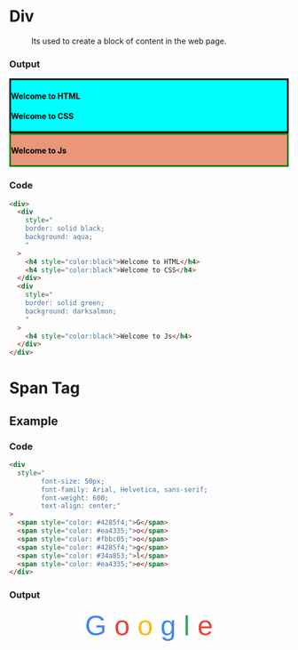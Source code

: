 # Div

<dd>Its used to create a block of content in the web page.</dd>

### Output

<div>
    <div style="
    border: solid black;
    background: aqua;
    ">
        <h4 style="color:black">Welcome to HTML</h4>
        <h4 style="color:black">Welcome to CSS</h4>
    </div>
    <div style="
    border: solid green;
    background: darksalmon;
    "
    >
        <h4 style="color:black">Welcome to Js</h4>
    </div>
</div>

### Code

```html
<div>
  <div
    style="
    border: solid black;
    background: aqua;
    "
  >
    <h4 style="color:black">Welcome to HTML</h4>
    <h4 style="color:black">Welcome to CSS</h4>
  </div>
  <div
    style="
    border: solid green;
    background: darksalmon;
    "
  >
    <h4 style="color:black">Welcome to Js</h4>
  </div>
</div>
```

# Span Tag

## Example

### Code

```html
<div
  style="
        font-size: 50px; 
        font-family: Arial, Helvetica, sans-serif; 
        font-weight: 600; 
        text-align: center;"
>
  <span style="color: #4285f4;">G</span>
  <span style="color: #ea4335;">o</span>
  <span style="color: #fbbc05;">o</span>
  <span style="color: #4285f4;">g</span>
  <span style="color: #34a853;">l</span>
  <span style="color: #ea4335;">e</span>
</div>
```

### Output

<div style="
    font-size: 50px; 
    font-family: Arial, Helvetica, sans-serif; 
    font-weight: 450; 
    text-align: center;"
    >
    <span style="color: #4285f4;">G</span>
    <span style="color: #ea4335;">o</span>
    <span style="color: #fbbc05;">o</span>
    <span style="color: #4285f4;">g</span>
    <span style="color: #34a853;">l</span>
    <span style="color: #ea4335;">e</span>
</div>
